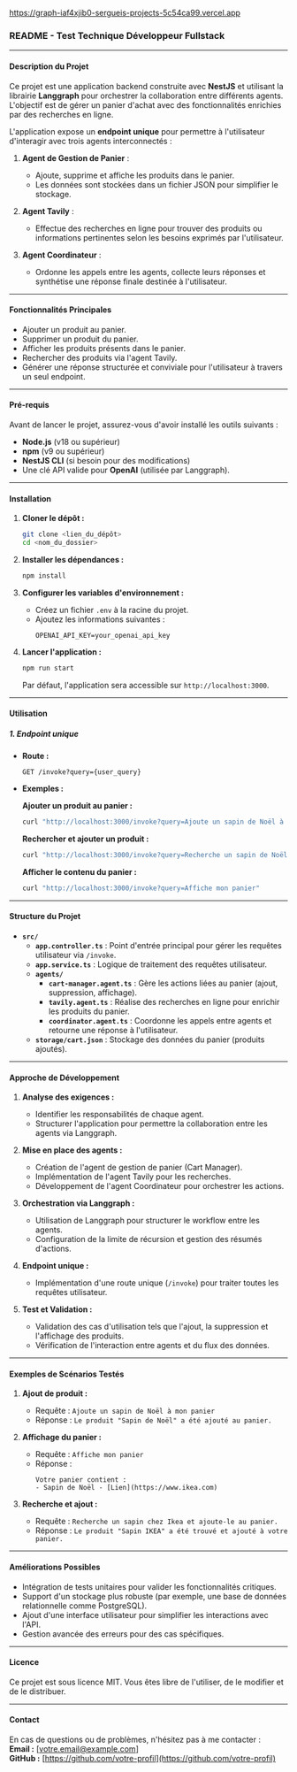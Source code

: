 https://graph-iaf4xjib0-sergueis-projects-5c54ca99.vercel.app

### README - **Test Technique Développeur Fullstack**

---

#### **Description du Projet**
Ce projet est une application backend construite avec **NestJS** et utilisant la librairie **Langgraph** pour orchestrer la collaboration entre différents agents. L'objectif est de gérer un panier d'achat avec des fonctionnalités enrichies par des recherches en ligne.

L'application expose un **endpoint unique** pour permettre à l'utilisateur d'interagir avec trois agents interconnectés :

1. **Agent de Gestion de Panier** :
   - Ajoute, supprime et affiche les produits dans le panier.
   - Les données sont stockées dans un fichier JSON pour simplifier le stockage.

2. **Agent Tavily** :
   - Effectue des recherches en ligne pour trouver des produits ou informations pertinentes selon les besoins exprimés par l'utilisateur.

3. **Agent Coordinateur** :
   - Ordonne les appels entre les agents, collecte leurs réponses et synthétise une réponse finale destinée à l'utilisateur.

---

#### **Fonctionnalités Principales**
- Ajouter un produit au panier.
- Supprimer un produit du panier.
- Afficher les produits présents dans le panier.
- Rechercher des produits via l'agent Tavily.
- Générer une réponse structurée et conviviale pour l'utilisateur à travers un seul endpoint.

---

#### **Pré-requis**
Avant de lancer le projet, assurez-vous d'avoir installé les outils suivants :
- **Node.js** (v18 ou supérieur)
- **npm** (v9 ou supérieur)
- **NestJS CLI** (si besoin pour des modifications)
- Une clé API valide pour **OpenAI** (utilisée par Langgraph).

---

#### **Installation**

1. **Cloner le dépôt :**
   ```bash
   git clone <lien_du_dépôt>
   cd <nom_du_dossier>
   ```

2. **Installer les dépendances :**
   ```bash
   npm install
   ```

3. **Configurer les variables d'environnement :**
   - Créez un fichier `.env` à la racine du projet.
   - Ajoutez les informations suivantes :
     ```env
     OPENAI_API_KEY=your_openai_api_key
     ```

4. **Lancer l'application :**
   ```bash
   npm run start
   ```

   Par défaut, l'application sera accessible sur `http://localhost:3000`.

---

#### **Utilisation**

##### **1. Endpoint unique**
- **Route :**
  ```
  GET /invoke?query={user_query}
  ```
- **Exemples :**

  **Ajouter un produit au panier :**
  ```bash
  curl "http://localhost:3000/invoke?query=Ajoute un sapin de Noël à mon panier"
  ```

  **Rechercher et ajouter un produit :**
  ```bash
  curl "http://localhost:3000/invoke?query=Recherche un sapin de Noël chez Ikea et ajoute-le au panier"
  ```

  **Afficher le contenu du panier :**
  ```bash
  curl "http://localhost:3000/invoke?query=Affiche mon panier"
  ```

---

#### **Structure du Projet**
- **`src/`**
  - **`app.controller.ts`** : Point d'entrée principal pour gérer les requêtes utilisateur via `/invoke`.
  - **`app.service.ts`** : Logique de traitement des requêtes utilisateur.
  - **`agents/`**
    - **`cart-manager.agent.ts`** : Gère les actions liées au panier (ajout, suppression, affichage).
    - **`tavily.agent.ts`** : Réalise des recherches en ligne pour enrichir les produits du panier.
    - **`coordinator.agent.ts`** : Coordonne les appels entre agents et retourne une réponse à l'utilisateur.
  - **`storage/cart.json`** : Stockage des données du panier (produits ajoutés).

---

#### **Approche de Développement**
1. **Analyse des exigences :**
   - Identifier les responsabilités de chaque agent.
   - Structurer l'application pour permettre la collaboration entre les agents via Langgraph.

2. **Mise en place des agents :**
   - Création de l'agent de gestion de panier (Cart Manager).
   - Implémentation de l'agent Tavily pour les recherches.
   - Développement de l'agent Coordinateur pour orchestrer les actions.

3. **Orchestration via Langgraph :**
   - Utilisation de Langgraph pour structurer le workflow entre les agents.
   - Configuration de la limite de récursion et gestion des résumés d'actions.

4. **Endpoint unique :**
   - Implémentation d'une route unique (`/invoke`) pour traiter toutes les requêtes utilisateur.

5. **Test et Validation :**
   - Validation des cas d'utilisation tels que l'ajout, la suppression et l'affichage des produits.
   - Vérification de l'interaction entre agents et du flux des données.

---

#### **Exemples de Scénarios Testés**

1. **Ajout de produit :**
   - Requête : `Ajoute un sapin de Noël à mon panier`
   - Réponse : `Le produit "Sapin de Noël" a été ajouté au panier.`

2. **Affichage du panier :**
   - Requête : `Affiche mon panier`
   - Réponse :
     ```
     Votre panier contient :
     - Sapin de Noël - [Lien](https://www.ikea.com)
     ```

3. **Recherche et ajout :**
   - Requête : `Recherche un sapin chez Ikea et ajoute-le au panier.`
   - Réponse : `Le produit "Sapin IKEA" a été trouvé et ajouté à votre panier.`

---

#### **Améliorations Possibles**
- Intégration de tests unitaires pour valider les fonctionnalités critiques.
- Support d'un stockage plus robuste (par exemple, une base de données relationnelle comme PostgreSQL).
- Ajout d'une interface utilisateur pour simplifier les interactions avec l'API.
- Gestion avancée des erreurs pour des cas spécifiques.

---

#### **Licence**
Ce projet est sous licence MIT. Vous êtes libre de l'utiliser, de le modifier et de le distribuer.

---

#### **Contact**
En cas de questions ou de problèmes, n'hésitez pas à me contacter :  
**Email :** [votre.email@example.com]  
**GitHub :** [https://github.com/votre-profil](https://github.com/votre-profil)







